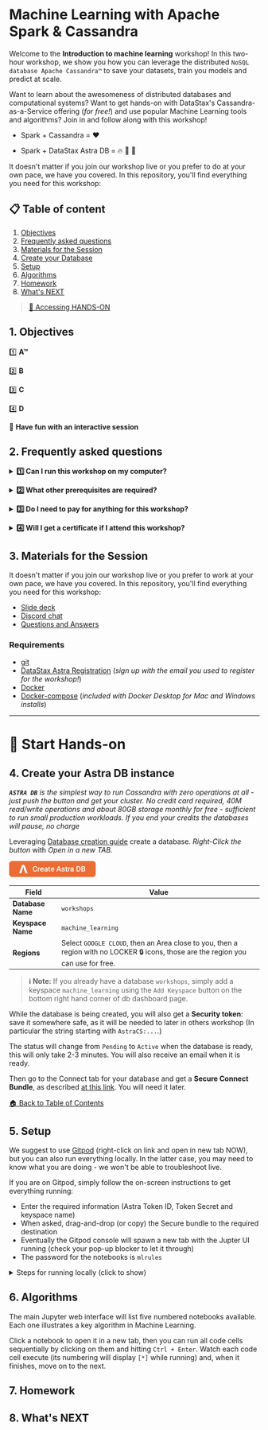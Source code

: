 
# Machine Learning with Apache Spark & Cassandra

Welcome to the **Introduction to machine learning** workshop! In this two-hour workshop, we show you how you can leverage the distributed `NoSQL database Apache Cassandra™` to save your datasets, train you models and predict at scale.

Want to learn about the awesomeness of distributed databases and computational systems?
Want to get hands-on with DataStax's Cassandra-as-a-Service offering (_for free!_) and use popular Machine Learning tools and algorithms?
Join in and follow along with this workshop!

- Spark + Cassandra = :heart:

- Spark + DataStax Astra DB = :fire: :rocket: :stars:

It doesn't matter if you join our workshop live or you prefer to do at your own pace, we have you covered. In this repository, you'll find everything you need for this workshop:

## 📋 Table of content

1. [Objectives](#1-objectives)
2. [Frequently asked questions](#2-frequently-asked-questions)
3. [Materials for the Session](#3-materials-for-the-session)
4. [Create your Database](#4-create-your-astra-db-instance)
5. [Setup](#5-setup)
6. [Algorithms](#6-algorithms)
7. [Homework](#7-homework)
8. [What's NEXT](#8-whats-next-)

> [🔖 Accessing HANDS-ON](#-start-hands-on)

## 1. Objectives

1️⃣ **A™**

2️⃣ **B**

3️⃣ **C**

4️⃣ **D**

🚀 **Have fun with an interactive session**

## 2. Frequently asked questions

<p/>
<details>
<summary><b> 1️⃣ Can I run this workshop on my computer?</b></summary>
<hr>
<p>There is nothing preventing you from running the workshop on your own machine. If you do so, you will need: `git`, `docker`, `docker-compose`
</p>
In this readme, we try to provide instructions for local development as well - but keep in mind that the main focus is development on Gitpod, hence <strong>we can't guarantee live support</strong> about local development in order to keep on track with the schedule. However, we will do our best to give you the info you need to succeed.
</details>
<p/>
<details>
<summary><b> 2️⃣ What other prerequisites are required?</b></summary>
<hr>
<ul>
<li>You will need enough *real estate* on screen, we will ask you to open a few windows and it would not fit on mobiles (tablets should be OK)
<li>You will need an Astra account: don't worry, we'll work through that in the following
</ul>
</p>
</details>
<p/>
<details>
<summary><b> 3️⃣ Do I need to pay for anything for this workshop?</b></summary>
<hr>
<b>No.</b> All tools and services we provide here are FREE. FREE not only during the session but also after.
</details>
<p/>
<details>
<summary><b> 4️⃣ Will I get a certificate if I attend this workshop?</b></summary>
<hr>
Attending the session is not enough. You need to complete the homework detailed below and you will get a nice badge that you can share on linkedin or anywhere else *(open badge specification)*.
</details>
<p/>

## 3. Materials for the Session

It doesn't matter if you join our workshop live or you prefer to work at your own pace,
we have you covered. In this repository, you'll find everything you need for this workshop:

- [Slide deck](/slides/slides.pdf)
- [Discord chat](https://dtsx.io/discord)
- [Questions and Answers](https://community.datastax.com/)

### Requirements

* [git](https://git-scm.com/book/en/v2/Getting-Started-Installing-Git)
* [DataStax Astra Registration](http://astra.datastax.com) (_sign up with the email you used to register for the workshop!_)
* [Docker](https://www.docker.com/products/docker-desktop)
* [Docker-compose](https://docs.docker.com/compose/install/) (_included with Docker Desktop for Mac and Windows installs_)

----

# 🏁 Start Hands-on

## 4. Create your Astra DB instance

_**`ASTRA DB`** is the simplest way to run Cassandra with zero operations at all - just push the button and get your cluster. No credit card required, 40M read/write operations and about 80GB storage monthly for free - sufficient to run small production workloads. If you end your credits the databases will pause, no charge_

Leveraging [Database creation guide](https://awesome-astra.github.io/docs/pages/astra/create-instance/#c-procedure) create a database. *Right-Click the button* with *Open in a new TAB.*

<a href="https://astra.dev/2-16"><img src="images/create_astra_db_button.png?raw=true" /></a>

|Field|Value|
|---|---|
|**Database Name**| `workshops`|
|**Keyspace Name**| `machine_learning`|
|**Regions**| Select `GOOGLE CLOUD`, then an Area close to you, then a region with no LOCKER 🔒 icons, those are the region you can use for free.   |

> **ℹ️ Note:** If you already have a database `workshops`, simply add a keyspace `machine_learning` using the `Add Keyspace` button on the bottom right hand corner of db dashboard page.

While the database is being created, you will also get a **Security token**:
save it somewhere safe, as it will be needed to later in others workshop (In particular the string starting with `AstraCS:...`.)

The status will change from `Pending` to `Active` when the database is ready, this will only take 2-3 minutes. You will also receive an email when it is ready.

Then go to the Connect tab for your database and get a **Secure Connect Bundle**, as described [at this link](https://awesome-astra.github.io/docs/pages/astra/download-scb/). You will need it later.

[🏠 Back to Table of Contents](#-table-of-content)

## 5. Setup

We suggest to use [Gitpod](https://gitpod.io/#https://github.com/datastaxdevs/workshop-introduction-to-machine-learning/tree/stefano) (right-click on link and open in new tab NOW), but you can also run everything locally.
In the latter case, you may need to know what you are doing - we won't be able to troubleshoot live.

If you are on Gitpod, simply follow the on-screen instructions to get everything running:

- Enter the required information (Astra Token ID, Token Secret and keyspace name)
- When asked, drag-and-drop (or copy) the Secure bundle to the required destination
- Eventually the Gitpod console will spawn a new tab with the Jupter UI running (check your pop-up blocker to let it through)
- The password for the notebooks is `mlrules`

<details><summary>Steps for running locally (click to show)</summary>

- Clone the repo, `cd` into it and launch `./init_tools.sh` (to get the required tools ready and `docker-compose` up and running).
- Once that is finished, launch `./setup.sh` and follow the instructions.

> You may need to use some custom IP instead of `localhost` if you
> use docker-for-mac, docker-for-windows or similar installation.

> _Known Issue_: in some cases executing the exercises may lead to memory issues, especially
> on weaker or non-Linux machines due to docker limitations on memory. If you have any
> issues with exercises after the first few, try to clean up and start again
> `docker-compose kill && docker-compose down && docker-compose up -d`.
> You may need to repeat steps of the notebook you were working on.

</details>

## 6. Algorithms

The main Jupyter web interface will list five numbered notebooks available.
Each one illustrates a key algorithm in Machine Learning.

Click a notebook to open it in a new tab, then you can run all code cells
sequentially by clicking on them and hitting `Ctrl + Enter`.
Watch each code cell execute (its numbering will display `[*]` while running)
and, when it finishes, move on to the next.


## 7. Homework

## 8. What's NEXT
